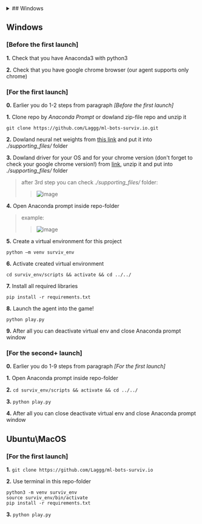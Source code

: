 <details>
  <summary>## Windows</summary>
  
  ### [Before the first launch]
  **1.** Check that you have Anaconda3 with python3

  **2.** Check that you have google chrome browser (our agent supports only chrome)

  ### [For the first launch]
  **0.** Earlier you do 1-2 steps from paragraph *[Before the first launch]*

  **1.** Clone repo by *Anaconda Prompt* or dowland zip-file repo and unzip it
  ```
  git clone https://github.com/Laggg/ml-bots-surviv.io.git
  ```
  **2.** Dowland neural net weights from [this link](https://drive.google.com/u/0/uc?id=1l3exfxwT4ZVk1R6V2sxZimTafx1EkNtO&export=download) and put it into *./supporting_files/* folder

  **3.** Dowland driver for your OS and for your chrome version (don't forget to check your google chrome version!) from [link](https://chromedriver.chromium.org/downloads), unzip it and put into *./supporting_files/* folder

  > after 3rd step you can check *./supporting_files/* folder:
  >> ![image](https://user-images.githubusercontent.com/45121687/134749881-a239f8be-ce69-41d3-9988-21e1083e3e3e.png)

  **4.** Open Anaconda prompt inside repo-folder
  > example:
  >> ![image](https://user-images.githubusercontent.com/45121687/134750475-d2ce7f57-c692-4fa6-8441-b90f7117a502.png)

  **5.** Create a virtual environment for this project
  ```
  python –m venv surviv_env
  ```
  **6.** Activate created virtual environment
  ```
  cd surviv_env/scripts && activate && cd ../../
  ```
  **7.** Install all required libraries
  ```
  pip install -r requirements.txt
  ```
  **8.** Launch the agent into the game!
  ```
  python play.py
  ```
  **9.** After all you can deactivate virtual env and close Anaconda prompt window
</details>


## Windows

### [Before the first launch]
**1.** Check that you have Anaconda3 with python3

**2.** Check that you have google chrome browser (our agent supports only chrome)

### [For the first launch]
**0.** Earlier you do 1-2 steps from paragraph *[Before the first launch]*

**1.** Clone repo by *Anaconda Prompt* or dowland zip-file repo and unzip it
```
git clone https://github.com/Laggg/ml-bots-surviv.io.git
```
**2.** Dowland neural net weights from [this link](https://drive.google.com/u/0/uc?id=1l3exfxwT4ZVk1R6V2sxZimTafx1EkNtO&export=download) and put it into *./supporting_files/* folder

**3.** Dowland driver for your OS and for your chrome version (don't forget to check your google chrome version!) from [link](https://chromedriver.chromium.org/downloads), unzip it and put into *./supporting_files/* folder

> after 3rd step you can check *./supporting_files/* folder:
>> ![image](https://user-images.githubusercontent.com/45121687/134749881-a239f8be-ce69-41d3-9988-21e1083e3e3e.png)

**4.** Open Anaconda prompt inside repo-folder
> example:
>> ![image](https://user-images.githubusercontent.com/45121687/134750475-d2ce7f57-c692-4fa6-8441-b90f7117a502.png)

**5.** Create a virtual environment for this project
```
python –m venv surviv_env
```
**6.** Activate created virtual environment
```
cd surviv_env/scripts && activate && cd ../../
```
**7.** Install all required libraries
```
pip install -r requirements.txt
```
**8.** Launch the agent into the game!
```
python play.py
```
**9.** After all you can deactivate virtual env and close Anaconda prompt window

### [For the second+ launch]
**0.** Earlier you do 1-9 steps from paragraph *[For the first launch]*

**1.** Open Anaconda prompt inside repo-folder

**2.** ```cd surviv_env/scripts && activate && cd ../../```

**3.** ```python play.py```

**4.** After all you can close deactivate virtual env and close Anaconda prompt window




## Ubuntu\MacOS
### [For the first launch]
**1.** ```git clone https://github.com/Laggg/ml-bots-surviv.io```

**2.** Use terminal in this repo-folder
```
python3 -m venv surviv_env 
source surviv_env/bin/activate
pip install -r requirements.txt 
```

**3.** ```python play.py```
